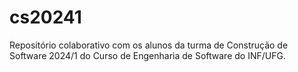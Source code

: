 # cs20241
Repositório colaborativo com os alunos da turma de Construção de Software 2024/1 do Curso de Engenharia de Software do INF/UFG. 
